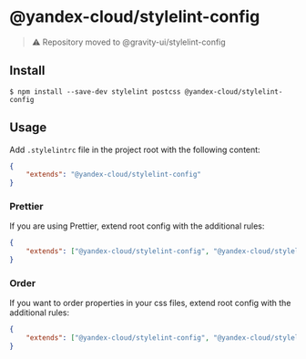 # @yandex-cloud/stylelint-config

> ⚠️ Repository moved to @gravity-ui/stylelint-config

## Install
```
$ npm install --save-dev stylelint postcss @yandex-cloud/stylelint-config
```

## Usage
Add `.stylelintrc` file in the project root with the following content:

```json
{
    "extends": "@yandex-cloud/stylelint-config"
}
```

### Prettier
If you are using Prettier, extend root config with the additional rules:

```json
{
    "extends": ["@yandex-cloud/stylelint-config", "@yandex-cloud/stylelint-config/prettier"]
}
```

### Order
If you want to order properties in your css files, extend root config with the additional rules:

```json
{
    "extends": ["@yandex-cloud/stylelint-config", "@yandex-cloud/stylelint-config/order"]
}
```
